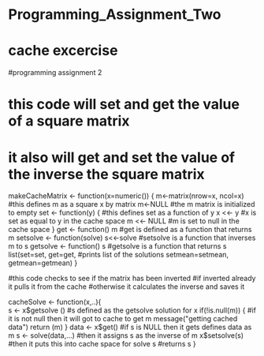 # Programming_Assignment_Two
# cache excercise
#programming assignment 2

# this code will set and get the value of a square matrix
# it also will get and set the value of the inverse the square matrix

makeCacheMatrix <- function(x=numeric()) {
	m<-matrix(nrow=x, ncol=x) 			#this defines m as a square x by matrix 
	m<-NULL						#the m matrix is initialized to empty
	set <- function(y) {				#this defines set as a function of y
		x <<- y					#x is set as equal to y in the cache space
		m <<-	NULL					#m is set to null in the cache space
	}
	get <- function() m				#get is defined as a function that returns m
	setsolve <- function(solve) s<<-solve	#setsolve is a function that inverses m to s
	getsolve <- function() s			#getsolve is a function that returns s
	list(set=set, get=get, 				#prints list of the solutions
		setmean=setmean,
		getmean=getmean)
}
 
#this code checks to see if the matrix has been inverted
#if inverted already it pulls it from the cache
#otherwise it calculates the inverse and saves it

cacheSolve <- function(x,..){				
	s <- x$getsolve ()				#s defined as the getsolve solution for x
	if(!is.null(m)) {					#if it is not null then it will got to cache to get m
		message("getting cached data")
		return (m)
	}
	data <- x$get()					#if s is NULL then it gets defines data as m
	s <- solve(data,...)				#then it assigns s as the inverse of m
	x$setsolve(s)					#then it puts this into cache space for solve
	s							#returns s
}
